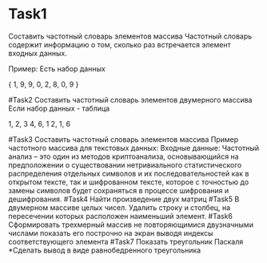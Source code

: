 # Task1 
Составить частотный словарь элементов  массива
Частотный словарь содержит информацию о том, сколько раз встречается элемент входных данных.

Пример: Есть набор данных

{ 1, 9, 9, 0, 2, 8, 0, 9 }

#Task2 
Составить частотный словарь элементов двумерного массива
Если набор данных - таблица

1, 2, 3
4, 6, 1
2, 1, 6

#Task3
Составить частотный словарь элементов  массива
Пример частотного массива для текстовых данных: Входные данные:
Частотный анализ – это один из методов криптоанализа,
основывающийся на предположении о существовании
нетривиального статистического распределения отдельных
символов и их последовательностей как в открытом тексте, так и
шифрованном тексте, которое с точностью до замены символов
будет сохраняться в процессе шифрования и дешифрования.
#Task4
Найти произведение двух матриц
#Task5
В двумерном массиве целых чисел. Удалить строку и столбец, на пересечении которых расположен наименьший элемент.
#Task6
Сформировать трехмерный массив не повторяющимися двузначными числами показать его построчно на экран выводя индексы соответствующего элемента
#Task7
Показать треугольник Паскаля *Сделать вывод в виде равнобедренного треугольника
